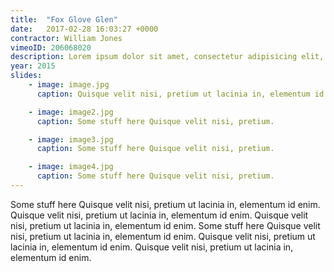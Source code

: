 ```yaml
---
title:  "Fox Glove Glen"
date:   2017-02-28 16:03:27 +0000
contractor: William Jones
vimeoID: 206068020
description: Lorem ipsum dolor sit amet, consectetur adipisicing elit, sed do eiusmod tempor incididunt ut labore et dolore magna aliqua. Ut enim ad minim veniam, quis nostrud exercitation ullamco laboris nisi ut aliquip ex ea commodo consequat. Duis aute irure dolor in reprehenderit in voluptate velit esse cillum dolore eu fugiat nulla pariatur. Excepteur sint occaecat cupidatat non proident, sunt in culpa qui officia deserunt mollit anim id est laborum.
year: 2015
slides:
    - image: image.jpg
      caption: Quisque velit nisi, pretium ut lacinia in, elementum id enim.

    - image: image2.jpg
      caption: Some stuff here Quisque velit nisi, pretium.

    - image: image3.jpg
      caption: Some stuff here Quisque velit nisi, pretium.

    - image: image4.jpg
      caption: Some stuff here Quisque velit nisi, pretium.
---
```


Some stuff here Quisque velit nisi, pretium ut lacinia in, elementum id enim. Quisque velit nisi, pretium ut lacinia in, elementum id enim. Quisque velit nisi, pretium ut lacinia in, elementum id enim.
Some stuff here Quisque velit nisi, pretium ut lacinia in, elementum id enim. Quisque velit nisi, pretium ut lacinia in, elementum id enim. Quisque velit nisi, pretium ut lacinia in, elementum id enim.
